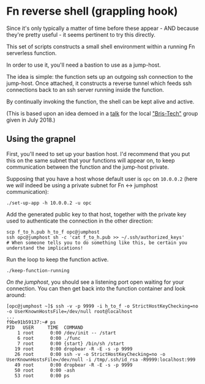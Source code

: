 # Fn reverse shell (grappling hook)

Since it's only typically a matter of time before these appear - AND because they're
pretty useful - it seems pertinent to try this directly.

This set of scripts constructs a small shell environment within a running Fn serverless function.

In order to use it, you'll need a bastion to use as a jump-host.

The idea is simple: the function sets up an outgoing ssh connection to the jump-host.
Once attached, it constructs a reverse tunnel which feeds ssh connections back to an
ssh server running inside the function.

By continually invoking the function, the shell can be kept alive and active.

(This is based upon an idea demoed in a [talk](https://www.meetup.com/bristech/events/251644716/)
for the local ["Bris-Tech"](http://bris.tech) group given in July 2018.)

## Using the grapnel

First, you'll need to set up your bastion host. I'd recommend that you put this on the
same subnet that your functions will appear on, to keep communication between the
function and the jump-host private.

Supposing that you have a host whose default user is `opc` on `10.0.0.2` (here we
*will* indeed be using a private subnet for Fn <-> jumphost communication):

    ./set-up-app -h 10.0.0.2 -u opc
    
Add the generated public key to that host, together with the private key used
to authenticate the connection in the other direction:

    scp f_to_h.pub h_to_f opc@jumphost
    ssh opc@jumphost sh -c 'cat f_to_h.pub >> ~/.ssh/authorized_keys'
    # When someone tells you to do something like this, be certain you understand the implications!

Run the loop to keep the function active.

    ./keep-function-running

*On the jumphost*, you should see a listening port open waiting for your connection.
You can then get back into the function container and look around:

    [opc@jumphost ~]$ ssh -v -p 9999 -i h_to_f -o StrictHostKeyChecking=no -o UserKnownHostsFile=/dev/null root@localhost
    ...
    f9be91b59137:~# ps
    PID   USER     TIME  COMMAND
        1 root      0:00 /dev/init -- /start
        6 root      0:00 ./func
        7 root      0:00 {start} /bin/sh /start
       19 root      0:00 dropbear -R -E -s -p 9999
       26 root      0:00 ssh -v -o StrictHostKeyChecking=no -o UserKnownHostsFile=/dev/null -i /tmp/.ssh/id_rsa -R9999:localhost:999
       49 root      0:00 dropbear -R -E -s -p 9999
       50 root      0:00 -ash
       53 root      0:00 ps
